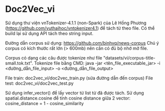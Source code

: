 # Doc2Vec_vi

Sử dụng thư viện vnTokenizer-4.1.1 (non-Spark) của Lê Hồng Phương (https://github.com/vuthaihoc/vntokenizer4.1) để tách từ theo file.
Có thể build lại sử dụng API tách theo string input.

Đường dẫn corpus sử dụng: https://github.com/binhvq/news-corpus
Chú ý corpus có kích thước rất lớn (> 600mb) nên cần có đủ bộ nhớ mở file.

Corpus có dạng các câu được tokenize như file "datasets/vi/corpus-title-small.tok.txt".
Tokenize file bằng CMD: java -jar <tên_file_executable_jar> -i <đường_dẫn_file_input> -o <đường_dẫn_file_output>

File train: doc2vec_vi/doc2vec_train.py (sửa đường dẫn đến corpus)
File test: doc2vec_vi/doc2vec_test.py

Sử dụng infer_vector() để lấy vector từ list từ đã được tách.
Sử dụng spatial.distance.cosine để tính cosine distance giữa 2 vector: cosine_distance = 1 - cosine_similarity
